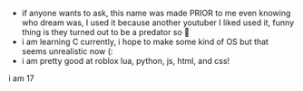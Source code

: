 - if anyone wants to ask, this name was made PRIOR to me even knowing who dream was, I used it because another youtuber I liked used it, funny thing is they turned out to be a predator so 😬
- i am learning C currently, i hope to make some kind of OS but that seems unrealistic now (:
- i am pretty good at roblox lua, python, js, html, and css!

i am 17

